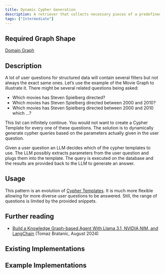 ```yaml
---
title: Dynamic Cypher Generation
description: A retriever that collects necessary pieces of a predefined Cypher query using parameters given in the user question and executes it.
tags: ["Intermediate"]
---
```


## Required Graph Shape

[Domain Graph](/reference/knowledge-graph/domain-graph)

## Description

A lot of user questions for structured data will contain several filters but not always the exact same ones. Let’s use the example of the Movie Graph to illustrate it. There might be several related questions being asked:

- Which movies has Steven Spielberg directed?
- Which movies has Steven Spielberg directed between 2000 and 2010?
- Which movies has Steven Spielberg directed between 2000 and 2010 which …?

This list can infinitely continue. You would not want to create a Cypher Template for every one of these questions. The solution is to dynamically generate cypher queries based on the parameters actually given in the user question.

Given a user question an LLM decides which of the cypher templates to use. The LLM possibly extracts parameters from the user question and plugs them into the template. The query is executed on the database and the results are provided back to the LLM to generate an answer.

## Usage

This pattern is an evolution of [Cypher Templates](/reference/graphrag/cypher-templates). It is much more flexible allowing for more diverse user questions to be answered. Still, the range of questions is limited by the provided snippets.

## Further reading

- [Build a Knowledge Graph-based Agent With Llama 3.1, NVIDIA NIM, and LangChain](https://medium.com/neo4j/build-a-knowledge-graph-based-agent-with-llama-3-1-nvidia-nim-and-langchain-feb65788e637) (Tomaz Bratanic, August 2024)

## Existing Implementations

## Example Implementations
